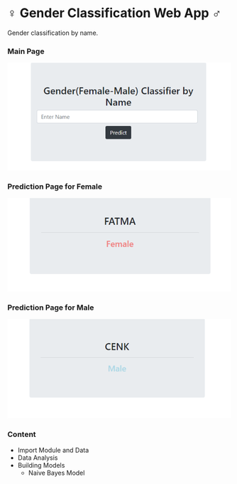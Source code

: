 # :female_sign: Gender Classification Web App :male_sign:
Gender classification by name.

### Main Page 
![main page](/images/main.png)

### Prediction Page for Female
![prediction page](/images/predict_female.png)

### Prediction Page for Male
![prediction page](/images/prediction_male.png)

### Content
* Import Module and Data
* Data Analysis
* Building Models
    - Naive Bayes Model
